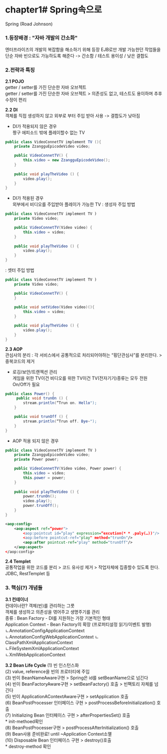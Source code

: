 # chapter1# Spring속으로

Spring  (Road Johnson)

### 1.등장배경 : "자바 개발의 간소화"
엔터프라이즈의 개발의 복잡함을 해소하기 위해 등장
EJB로만 개발 가능한던 작업들을 단순 자바 빈으로도 가능하도록 해준다
-> 간소함 / 테스트 용이성 / 낮은 결합도

### 2.전략과 특징 
**2.1 POJO**  
getter / setter를 가진 단순한 자바 오브젝트  
getter / setter를 가진 단순한 자바 오브젝트 > 의존성도 없고, 테스트도 용이하며 추후 수정이 편리  

**2.2 DI**  
객체를 직접 생성하지 않고 외부로 부터 주입 받아 사용 -> 결합도가 낮아짐   
* DI가 적용되지 않은 경우  
   짱구 에피소드 밖에 플레이할수 없는 TV  
```java
public class VideoConnetTV implement TV (){
    private ZzangguEpicodeVideo video;

    public VideoConnetTV() {
        this.video = new ZzangguEpicodeVideo();
    }
    
    public void playTheVideo () {
        video.play();
    }
}
```
 
* DI가 적용된 경우   
  외부에서 비디오를 주입받아 플레이가 가능한 TV
  : 생성자 주입 방법
```java
public class VideoConnetTV implement TV )
    private Video video;

    public VideoConnetTV(Video video) {
        this.video = video;
    }
    
    public void playTheVideo () {
        video.play();
    }
}
```
   : 셋터 주입 방법
```java
public class VideoConnetTV implement TV )
    private Video video;

    public VideoConnetTV() {
    }
    
    public void setVideo(Video video)(){
        this.video = video;
    }

    public void playTheVideo () {
        video.play();
    }
}
```

**2.3 AOP**  
관심사의 분리 : 각 서비스에서 공통적으로 처리되어야하는 “횡단관심사”를 분리한다. > 중복코드의 제거  
- 로깅/보안/트랜젝션 관리  
게임을 위한 TV이건 비디오를 위한 TV이건 TV(전자기기)종류는 모두 전원 On/Off가 필요  
```java
public class Power() {
     public void trunOn () {
        stream.println(“Trun on. Hello");
    }

    public void trunOff () {
        stream.println(“Trun off. Bye~");
    }
}
```

* AOP 적용 되지 않은 경우  
```java
public class VideoConnetTV implement TV )
    private ZzangguEpicodeVideo video;
    private Power power;

    public VideoConnetTV(Video video, Power power) {
        this.video = video;
        this.power = power;
    }
    
    public void playTheVideo () {
        power.trunOn();            
        video.play();        
        power.trunOff();
    }
}
```

```xml
<aop:config>
    <aop:aspect ref=“power">
        <aop:pointcut id=“play" expression=“excution(* * .paly(…))"/>
        <aop:before pointcut-ref="play" method="trunOn"/>
        <aop:after pointcut-ref="play" method="trunOff"/>
    </aop:aspect>
</aop:config>
```

**2.4 Templet**  
공통작업을 위한 코드를 분리 > 코드 유사성 제거 > 작업자체에 집중할수 있도록 한다.  
JDBC, RestTemplet 등  
 

### 3. 핵심(?) 개념들  
**3.1 컨테이너**  
컨데이너란? 객체(빈)를 관리하는 그릇    
         객체를 생성하고 의존성을 엮어주고 생명주기를 관리     
종류 : Bean Factory - DI를 지원하는 가장 기본적인 형태    
         Application Context  - Bean Factory의 확장 (프로퍼티설정 읽기/이벤트 발행)   
         ㄴAnnotationConfigApplicationContext  
         ㄴAnnotationConfigWebApplicationContext 
         ㄴClassPathXmlApplicationContext  
         ㄴFileSystemXmlApplicationContext  
         ㄴXmlWebApplicationContext  

**3.2 Bean Life Cycle**
 (1) 빈 인스턴스화  
 (2) value, reference을 빈의 프로터티에 주입  
 (3) 빈이 BeanNameAware구현 > Spring은  id를 setBeanName으로 넘긴다  
 (4) 빈이 BeanFactoryAware구현 > setBeanFactory() 호출 > 빈팩토리 자체를 넘긴다  
 (5) 빈이 ApplicationAContextAware구현 > setApplication 호출  
 (6) BeanPostProcesser 인터페이스 구현 > postProcessBeforeInitialization() 호출  
 (7) Initializing Bean 인터페이스 구현 > afterPropertiesSet() 호출   
       *  init-methoed확인  
 (8) BeanPostProcesser구현 > postProcessAfterInitialization() 호출  
 (9) Bean사용 준비완료! until ~Application Context소멸  
(10) Disposable Bean 인터페이스 구현 > destroy()호출  
       * destroy-method 확인   
